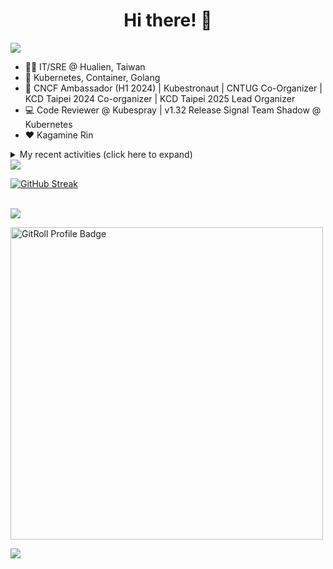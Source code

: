 <div align="center">
  <h1>Hi there! 👋</h1>
</div>

![](https://komarev.com/ghpvc/?username=tico88612&color=brightgreen&style=for-the-badge)

- 🧑‍💻 IT/SRE @ Hualien, Taiwan
- 🐳 Kubernetes, Container, Golang
- 🤝 CNCF Ambassador (H1 2024) | Kubestronaut | CNTUG Co-Organizer | KCD Taipei 2024 Co-organizer | KCD Taipei 2025 Lead Organizer
- 💻 Code Reviewer @ Kubespray | v1.32 Release Signal Team Shadow @ Kubernetes
- ❤️ Kagamine Rin

<details>
  <summary>My recent activities (click here to expand)</summary>

  #### 👷 Check out what I'm currently working on
  
  - [kubernetes-sigs/kubespray](https://github.com/kubernetes-sigs/kubespray) - Deploy a Production Ready Kubernetes Cluster (2 days ago)
  - [cloud-native-taiwan/kcd-taipei-2025](https://github.com/cloud-native-taiwan/kcd-taipei-2025) -  (1 week ago)
  - [cloud-native-taiwan/Infra-Labs-Docs](https://github.com/cloud-native-taiwan/Infra-Labs-Docs) - Documentation for Cloud Native Taiwan Infra Labs (1 week ago)
  - [cncf/people](https://github.com/cncf/people) - Stores the data that will populate the various people listings on cncf.io (1 month ago)
  - [coredns/deployment](https://github.com/coredns/deployment) - Scripts, utilities, and examples for deploying CoreDNS. (2 months ago)
  - [cncf/k8s-conformance](https://github.com/cncf/k8s-conformance) - 🧪CNCF K8s Conformance Working Group (4 months ago)
  - [kubernetes/test-infra](https://github.com/kubernetes/test-infra) - Test infrastructure for the Kubernetes project. (5 months ago)
  - [cloud-native-taiwan/coscup-2024-workshop](https://github.com/cloud-native-taiwan/coscup-2024-workshop) - COSCUP 2024 IaC workshop files (5 months ago)
  - [HunterPie/localization](https://github.com/HunterPie/localization) - Localization repository for HunterPie&#39;s client (6 months ago)
  - [cloud-native-taiwan/status-infra-labs](https://github.com/cloud-native-taiwan/status-infra-labs) -  (6 months ago)

  #### 🌱 My latest projects
  
  - [tico88612/blog-comments](https://github.com/tico88612/blog-comments) - 
  - [tico88612/get-real-ip](https://github.com/tico88612/get-real-ip) - 
  - [tico88612/podman-monitor-workshop](https://github.com/tico88612/podman-monitor-workshop) - 
  - [tico88612/cicd-hexo-blog-pages](https://github.com/tico88612/cicd-hexo-blog-pages) - 以 Hexo Blog 撰寫 CI/CD Pipeline 網頁
  - [tico88612/cicd-hexo-blog-template](https://github.com/tico88612/cicd-hexo-blog-template) - 以 Hexo Blog 撰寫 CI/CD Pipeline 模板
  - [tico88612/butter-toast-cup-2023](https://github.com/tico88612/butter-toast-cup-2023) - 奶油吐司杯 2023 分數計算機
  - [tico88612/cms-docker](https://github.com/tico88612/cms-docker) - Contest Management System v1.5.dev0 Docker Version
  - [tico88612/network-security-final](https://github.com/tico88612/network-security-final) - 
  - [tico88612/docker-init.engineer](https://github.com/tico88612/docker-init.engineer) - 純靠北工程師 Docker 架設版
  - [tico88612/kantai-teachme.tw](https://github.com/tico88612/kantai-teachme.tw) - 

  #### 🔭 Latest releases I've contributed to
  
  - [backstage/backstage](https://github.com/backstage/backstage) ([v1.35.0](https://github.com/backstage/backstage/releases/tag/v1.35.0), 1 day ago) - Backstage is an open framework for building developer portals
  - [metal3-io/cluster-api-provider-metal3](https://github.com/metal3-io/cluster-api-provider-metal3) ([v1.8.4](https://github.com/metal3-io/cluster-api-provider-metal3/releases/tag/v1.8.4), 1 day ago) - Metal³ integration with https://github.com/kubernetes-sigs/cluster-api
  - [meshery/meshery](https://github.com/meshery/meshery) ([v0.8.11](https://github.com/meshery/meshery/releases/tag/v0.8.11), 1 day ago) - Meshery, the cloud native manager
  - [projectcontour/contour](https://github.com/projectcontour/contour) ([v1.30.2](https://github.com/projectcontour/contour/releases/tag/v1.30.2), 2 days ago) - Contour is a Kubernetes ingress controller using Envoy proxy.
  - [kubeflow/training-operator](https://github.com/kubeflow/training-operator) ([v1.9.0-rc.0](https://github.com/kubeflow/training-operator/releases/tag/v1.9.0-rc.0), 5 days ago) - Distributed ML Training and Fine-Tuning on Kubernetes
  - [metal3-io/ip-address-manager](https://github.com/metal3-io/ip-address-manager) ([v1.8.3](https://github.com/metal3-io/ip-address-manager/releases/tag/v1.8.3), 1 week ago) - IP address Manager for Cluster API Provider Metal3
  - [jaegertracing/jaeger](https://github.com/jaegertracing/jaeger) ([v1.65.0](https://github.com/jaegertracing/jaeger/releases/tag/v1.65.0), 1 week ago) - CNCF Jaeger, a Distributed Tracing Platform
  - [jaegertracing/jaeger-ui](https://github.com/jaegertracing/jaeger-ui) ([v1.65.0](https://github.com/jaegertracing/jaeger-ui/releases/tag/v1.65.0), 1 week ago) - Web UI for Jaeger
  - [kubernetes-sigs/kubespray](https://github.com/kubernetes-sigs/kubespray) ([v2.27.0](https://github.com/kubernetes-sigs/kubespray/releases/tag/v2.27.0), 1 week ago) - Deploy a Production Ready Kubernetes Cluster
  - [kedacore/keda](https://github.com/kedacore/keda) ([v2.16.1](https://github.com/kedacore/keda/releases/tag/v2.16.1), 3 weeks ago) -  KEDA is a Kubernetes-based Event Driven Autoscaling component. It provides event driven scale for any container running in Kubernetes 

  #### 🔨 My recent Pull Requests
  
  - [Cleanup OWNERS files in each folders](https://github.com/kubernetes-sigs/kubespray/pull/11892) on [kubernetes-sigs/kubespray](https://github.com/kubernetes-sigs/kubespray) (today)
  - [Add `manual` option to the `external_cloud_provider` variable](https://github.com/kubernetes-sigs/kubespray/pull/11883) on [kubernetes-sigs/kubespray](https://github.com/kubernetes-sigs/kubespray) (2 days ago)
  - [Add Flatcar 4081 CI test](https://github.com/kubernetes-sigs/kubespray/pull/11868) on [kubernetes-sigs/kubespray](https://github.com/kubernetes-sigs/kubespray) (1 week ago)
  - [Add Flatcar 4081.2.1 image to test-infra](https://github.com/kubernetes-sigs/kubespray/pull/11849) on [kubernetes-sigs/kubespray](https://github.com/kubernetes-sigs/kubespray) (1 week ago)
  - [Fix meetup link](https://github.com/cloud-native-taiwan/Infra-Labs-Docs/pull/78) on [cloud-native-taiwan/Infra-Labs-Docs](https://github.com/cloud-native-taiwan/Infra-Labs-Docs) (1 week ago)
  - [[WIP] Fix terraform outdated resource to `openstack_blockstorage_volume_v3`](https://github.com/kubernetes-sigs/kubespray/pull/11839) on [kubernetes-sigs/kubespray](https://github.com/kubernetes-sigs/kubespray) (2 weeks ago)
  - [Bump: Containerd upgrade to 1.7.24 &amp; runc upgrade to v1.2.3](https://github.com/kubernetes-sigs/kubespray/pull/11833) on [kubernetes-sigs/kubespray](https://github.com/kubernetes-sigs/kubespray) (2 weeks ago)
  - [Bump: Helm upgrade to v3.16.4](https://github.com/kubernetes-sigs/kubespray/pull/11832) on [kubernetes-sigs/kubespray](https://github.com/kubernetes-sigs/kubespray) (2 weeks ago)
  - [Bump: Kubernetes default version v1.31.4](https://github.com/kubernetes-sigs/kubespray/pull/11828) on [kubernetes-sigs/kubespray](https://github.com/kubernetes-sigs/kubespray) (3 weeks ago)
  - [Add ChengHao&#39;s bluesky account](https://github.com/cncf/people/pull/743) on [cncf/people](https://github.com/cncf/people) (1 month ago)

  #### ⭐ Recent Stars
  
  - [inspektor-gadget/inspektor-gadget](https://github.com/inspektor-gadget/inspektor-gadget) - Inspektor Gadget is a set of tools and framework for data collection and system inspection on Kubernetes clusters and Linux hosts using eBPF (2 months ago)
  - [charmbracelet/vhs](https://github.com/charmbracelet/vhs) - Your CLI home video recorder 📼 (2 months ago)
  - [knabben/stalker](https://github.com/knabben/stalker) - Stalk and Hunt Flake Testgrid Jobs  (2 months ago)
  - [ljcucc/mobai-alei](https://github.com/ljcucc/mobai-alei) - 膜拜阿雷的信眾有福了！現在到 mobai-alei.ljcu.cc 就可以產生膜拜貼圖！ (4 months ago)
  - [aome510/spotify-player](https://github.com/aome510/spotify-player) - A Spotify player in the terminal with full feature parity (5 months ago)
  - [nalexn/clean-architecture-swiftui](https://github.com/nalexn/clean-architecture-swiftui) - SwiftUI sample app using Clean Architecture. Examples of working with SwiftData persistence, networking, dependency injection, unit testing, and more. (6 months ago)
  - [bpg/terraform-provider-proxmox](https://github.com/bpg/terraform-provider-proxmox) - Terraform / OpenTofu Provider for Proxmox VE (6 months ago)
  - [kubernetes/enhancements](https://github.com/kubernetes/enhancements) - Enhancements tracking repo for Kubernetes (8 months ago)
  - [kubernetes-sigs/kubespray](https://github.com/kubernetes-sigs/kubespray) - Deploy a Production Ready Kubernetes Cluster (1 year ago)
  - [SadServers/sadservers](https://github.com/SadServers/sadservers) - SadServers: Linux &amp; DevOps Troubleshooting Scenarios SaaS (1 year ago)

  #### 👯 Check out some of my recent followers
  
  - [XiaomingX](https://github.com/XiaomingX)
  - [liangjhanyuan](https://github.com/liangjhanyuan)
  - [cameronraysmith](https://github.com/cameronraysmith)
  - [BlueBoy247](https://github.com/BlueBoy247)
  - [Charles-Chrismann](https://github.com/Charles-Chrismann)
</details>

<img src="https://github-readme-stats.vercel.app/api?username=tico88612&hide_title=true&count_private=true&show_icons=true" />

<br>

<a href="https://git.io/streak-stats"><img src="https://streak-stats.demolab.com?user=tico88612&theme=one-dark-pro" alt="GitHub Streak" /></a>

<br>

<img src="https://github-profile-trophy.vercel.app/?username=tico88612&theme=flat&no-frame=true&theme=onedark&margin-w=15&column=4" />

<be>

<a href="https://gitroll.io/profile/u0ufMd0HHwCUrp6xGFYIqjIkupi83" target="_blank"><img width=500px src="https://gitroll.io/api/badges/profiles/v1/u0ufMd0HHwCUrp6xGFYIqjIkupi83" alt="GitRoll Profile Badge"/></a>


![](https://hit.yhype.me/github/profile?user_id=17496418)
